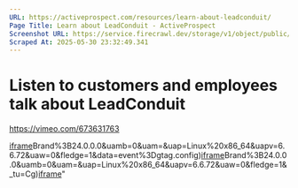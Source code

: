 ```yaml
---
URL: https://activeprospect.com/resources/learn-about-leadconduit/
Page Title: Learn about LeadConduit - ActiveProspect
Screenshot URL: https://service.firecrawl.dev/storage/v1/object/public/media/screenshot-96b899df-63d5-403c-8866-d2f9484c918a.png
Scraped At: 2025-05-30 23:32:49.341
---
```

# Listen to customers and employees talk about LeadConduit

https://vimeo.com/673631763

[iframe](https://td.doubleclick.net/td/rul/1064715784?random=1748647962810&cv=11&fst=1748647962810&fmt=3&bg=ffffff&guid=ON&async=1&gtm=45be55s2v890149784z86705227za200zb6705227&gcd=13l3l3l3l1l1&dma=0&tag_exp=101509157~103116026~103200004~103233427~103252644~103252646~103351866~103351868~104481633~104481635~104559073~104559075~104612245~104612247&ptag_exp=101509157~103116026~103200004~103233427~103252644~103252646~103351869~103351871~104481633~104481635~104559073~104559075~104612245~104612247&u_w=1280&u_h=1024&url=https%3A%2F%2Factiveprospect.com%2Fresources%2Flearn-about-leadconduit%2F&_ng=1&hn=www.googleadservices.com&frm=0&tiba=Learn%20about%20LeadConduit%20-%20ActiveProspect&npa=0&pscdl=noapi&auid=457728488.1748647961&uaa=x86&uab=64&uafvl=Google%2520Chrome%3B137.0.7151.55%7CChromium%3B137.0.7151.55%7CNot%252FA)Brand%3B24.0.0.0&uamb=0&uam=&uap=Linux%20x86_64&uapv=6.6.72&uaw=0&fledge=1&data=event%3Dgtag.config)[iframe](https://td.doubleclick.net/td/rul/1064715784?random=1748647962905&cv=11&fst=1748647962905&fmt=3&bg=ffffff&guid=ON&async=1&gtm=45be55s2v890149784z86705227za200zb6705227&gcd=13l3l3l3l1l1&dma=0&tag_exp=101509157~103116026~103200004~103233427~103252644~103252646~103351866~103351868~104481633~104481635~104559073~104559075~104612245~104612247&ptag_exp=101509157~103116026~103200004~103233427~103252644~103252646~103351869~103351871~104481633~104481635~104559073~104559075~104612245~104612247&u_w=1280&u_h=1024&url=https%3A%2F%2Factiveprospect.com%2Fresources%2Flearn-about-leadconduit%2F&_ng=1&hn=www.googleadservices.com&frm=0&tiba=Learn%20about%20LeadConduit%20-%20ActiveProspect&npa=0&pscdl=noapi&auid=457728488.1748647961&uaa=x86&uab=64&uafvl=Google%2520Chrome%3B137.0.7151.55%7CChromium%3B137.0.7151.55%7CNot%252FA)Brand%3B24.0.0.0&uamb=0&uam=&uap=Linux%20x86_64&uapv=6.6.72&uaw=0&fledge=1&_tu=Cg)[iframe](javascript:false)"

